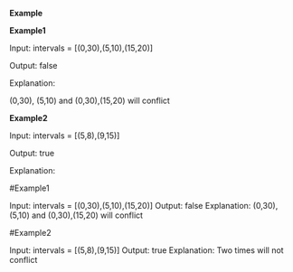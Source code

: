 **Example**

**Example1**

Input: intervals = [(0,30),(5,10),(15,20)]

Output: false

Explanation: 

(0,30), (5,10) and (0,30),(15,20) will conflict

**Example2**

Input: intervals = [(5,8),(9,15)]

Output: true

Explanation: 

#Example1

Input: intervals = [(0,30),(5,10),(15,20)]
Output: false
Explanation:
(0,30), (5,10) and (0,30),(15,20) will conflict

#Example2

Input: intervals = [(5,8),(9,15)]
Output: true
Explanation:
Two times will not conflict
